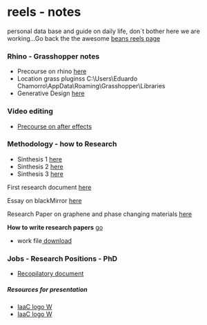 # reels  - notes

personal data base and guide on daily life, don´t bother here we are working...Go back the the awesome [beans reels page](../index.html)

### Rhino - Grasshopper notes
- Precourse on rhino  [here](precourserhino.html)
- Location grass pluginss   C:\Users\Eduardo Chamorro\AppData\Roaming\Grasshopper\Libraries
- Generative Design [here](Generative-Design-examples.html)

### Video editing
- [Precourse on after effects](precoursevideo.html)

### Methodology - how to Research

- Sinthesis 1 [here](methodology-documents/PRECOURSESYNTHESIS1.pdf)
- Sinthesis 2 [here](methodology-documents/PRECOURSESYNTHESIS2.pdf)
- Sinthesis 3 [here](methodology-documents/PRECOURSESYNTHESIS3.pdf)

First research document [here](methodology-documents/EduardoChamorro-Methodology.pdf)

Essay on blackMirror [here](EduardoChamorroBMEssay12012018.pdf)

Research Paper on graphene and phase changing materials [here](EduardoChamorroResearchPaper01.pdf)

**How to write research papers** [go](HowToWriteResearchPapers.html)
- work file[ download](HowToWriteResearchPapers.md)


### Jobs - Research Positions - PhD

- [Recopilatory document](jobs.html)

##### *Resources for presentation*

- [IaaC logo W](IaacLogoBlack.png)
- [IaaC logo W](IaacLogoWhite.png)
